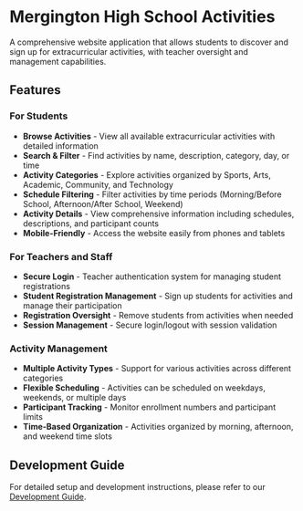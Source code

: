 # Mergington High School Activities

A comprehensive website application that allows students to discover and sign up for extracurricular activities, with teacher oversight and management capabilities.

## Features

### For Students
- **Browse Activities** - View all available extracurricular activities with detailed information
- **Search & Filter** - Find activities by name, description, category, day, or time
- **Activity Categories** - Explore activities organized by Sports, Arts, Academic, Community, and Technology
- **Schedule Filtering** - Filter activities by time periods (Morning/Before School, Afternoon/After School, Weekend)
- **Activity Details** - View comprehensive information including schedules, descriptions, and participant counts
- **Mobile-Friendly** - Access the website easily from phones and tablets

### For Teachers and Staff
- **Secure Login** - Teacher authentication system for managing student registrations
- **Student Registration Management** - Sign up students for activities and manage their participation
- **Registration Oversight** - Remove students from activities when needed
- **Session Management** - Secure login/logout with session validation

### Activity Management
- **Multiple Activity Types** - Support for various activities across different categories
- **Flexible Scheduling** - Activities can be scheduled on weekdays, weekends, or multiple days
- **Participant Tracking** - Monitor enrollment numbers and participant limits
- **Time-Based Organization** - Activities organized by morning, afternoon, and weekend time slots

## Development Guide

For detailed setup and development instructions, please refer to our [Development Guide](../docs/how-to-develop.md).
